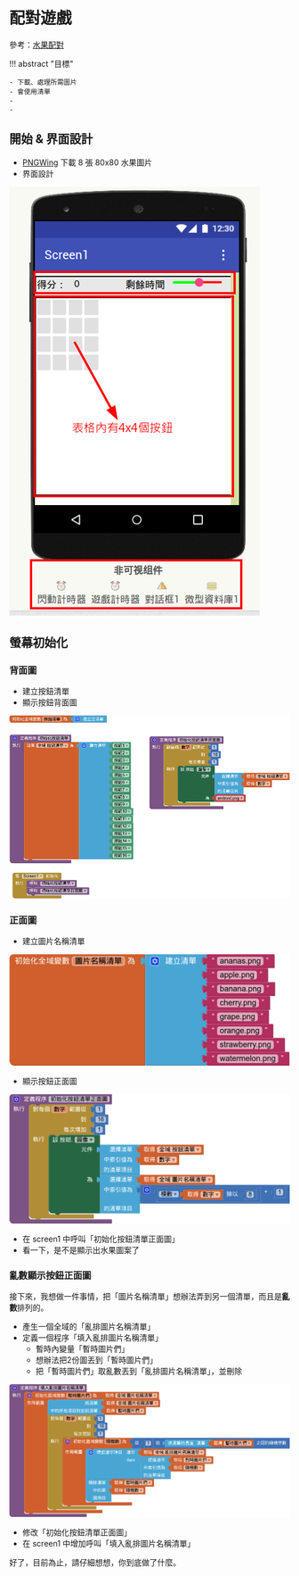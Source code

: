 # 配對遊戲

參考：[水果配對](https://book2.17coding.net/chapter1.html)



!!! abstract "目標"

    - 下載、處理所需圖片
    - 會使用清單
    - 
    - 
## 開始 & 界面設計
- [PNGWing](https://www.pngwing.com/) 下載 8 張 80x80 水果圖片
- 界面設計
  
![Alt text](image1.png)


## 螢幕初始化

### 背面圖
- 建立按鈕清單
- 顯示按鈕背面圖

![Alt text](<blocks1.png>)

### 正面圖

- 建立圖片名稱清單

![Alt text](variable_%E5%9C%96%E7%89%87%E5%90%8D%E7%A8%B1%E6%B8%85%E5%96%AE.png)

- 顯示按鈕正面圖

![Alt text](function_%E5%88%9D%E5%A7%8B%E5%8C%96%E6%8C%89%E9%88%95%E6%B8%85%E5%96%AE%E6%AD%A3%E9%9D%A2%E5%9C%96.png)

- 在 screen1 中呼叫「初始化按鈕清單正面圖」
- 看一下，是不是顯示出水果圖案了

### 亂數顯示按鈕正面圖

接下來，我想做一件事情，把「圖片名稱清單」想辦法弄到另一個清單，而且是**亂數**排列的。

- 產生一個全域的「亂排圖片名稱清單」
- 定義一個程序「填入亂排圖片名稱清單」
    - 暫時內變量「暫時圖片們」
    - 想辦法把2份圖丟到「暫時圖片們」
    - 把「暫時圖片們」取亂數丟到「亂排圖片名稱清單」，並刪除

![Alt text](function_%E5%A1%AB%E5%85%A5%E4%BA%82%E6%8E%92%E5%9C%96%E7%89%87%E5%90%8D%E7%A8%B1%E6%B8%85%E5%96%AE.png)

- 修改「初始化按鈕清單正面圖」
- 在 screen1 中增加呼叫「填入亂排圖片名稱清單」

好了，目前為止，請仔細想想，你到底做了什麼。